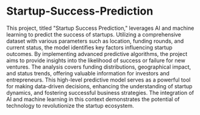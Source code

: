 # Startup-Success-Prediction

This project, titled "Startup Success Prediction," leverages AI and machine learning to predict the success of startups. Utilizing a comprehensive dataset with various parameters such as location, funding rounds, and current status, the model identifies key factors influencing startup outcomes. By implementing advanced predictive algorithms, the project aims to provide insights into the likelihood of success or failure for new ventures. The analysis covers funding distributions, geographical impact, and status trends, offering valuable information for investors and entrepreneurs. This high-level predictive model serves as a powerful tool for making data-driven decisions, enhancing the understanding of startup dynamics, and fostering successful business strategies. The integration of AI and machine learning in this context demonstrates the potential of technology to revolutionize the startup ecosystem.

